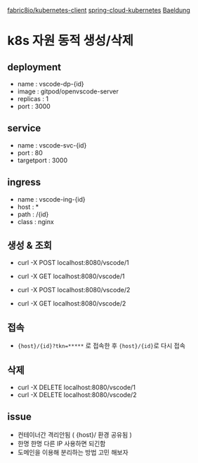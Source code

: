 [fabric8io/kubernetes-client](https://github.com/fabric8io/kubernetes-client)
[spring-cloud-kubernetes](https://docs.spring.io/spring-cloud-kubernetes/docs/current/reference/html/#discoveryclient-for-kubernetes)
[Baeldung](https://www.baeldung.com/spring-cloud-kubernetes)


# k8s 자원 동적 생성/삭제
## deployment
- name : vscode-dp-{id}
- image : gitpod/openvscode-server
- replicas : 1
- port : 3000
## service
- name : vscode-svc-{id}
- port : 80
- targetport : 3000
## ingress
- name : vscode-ing-{id}
- host : *
- path : /{id}
- class : nginx
## 생성 & 조회
- curl -X POST localhost:8080/vscode/1
- curl -X GET localhost:8080/vscode/1

- curl -X POST localhost:8080/vscode/2
- curl -X GET localhost:8080/vscode/2

## 접속
- `{host}/{id}?tkn=*****` 로 접속한 후 `{host}/{id}`로 다시 접속

## 삭제
- curl -X DELETE localhost:8080/vscode/1
- curl -X DELETE localhost:8080/vscode/2



## issue
- 컨테이너간 격리안됨 ( {host}/ 환경 공유됨 )
- 한명 한명 다른 IP 사용하면 되긴함
- 도메인을 이용해 분리하는 방법 고민 해보자
